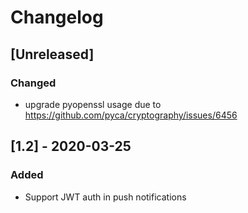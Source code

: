 # Changelog

## [Unreleased]

### Changed

- upgrade pyopenssl usage due to https://github.com/pyca/cryptography/issues/6456

## [1.2] - 2020-03-25

### Added

- Support JWT auth in push notifications

